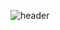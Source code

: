 ![header](https://capsule-render.vercel.app/api?type=waving&color=0:ffa8a8,100:a82da8&height=300&section=header&text=sumin&fontSize=90)

